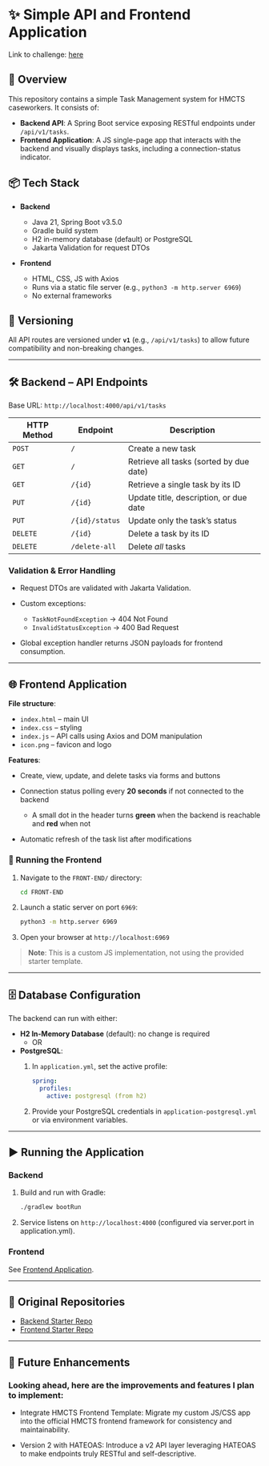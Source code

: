 # ✨ Simple API and Frontend Application

Link to challenge: <a href="https://github.com/hmcts/dts-developer-challenge/blob/master/README.md" target="_blank">here</a>

## 📝 Overview

This repository contains a simple Task Management system for HMCTS caseworkers. It consists of:

* **Backend API**: A Spring Boot service exposing RESTful endpoints under `/api/v1/tasks`.
* **Frontend Application**: A JS single-page app that interacts with the backend and visually displays tasks, including a connection-status indicator.

## 📦 Tech Stack

* **Backend**

    * Java 21, Spring Boot v3.5.0
    * Gradle build system
    * H2 in-memory database (default) or PostgreSQL
    * Jakarta Validation for request DTOs
* **Frontend**

    * HTML, CSS, JS with Axios
    * Runs via a static file server (e.g., `python3 -m http.server 6969`)
    * No external frameworks

## 🔖 Versioning

All API routes are versioned under **`v1`** (e.g., `/api/v1/tasks`) to allow future compatibility and non-breaking changes.

---

## 🛠 Backend – API Endpoints

Base URL: `http://localhost:4000/api/v1/tasks`

| HTTP Method | Endpoint       | Description                             |
| ----------- | -------------- | --------------------------------------- |
| `POST`      | `/`            | Create a new task                       |
| `GET`       | `/`            | Retrieve all tasks (sorted by due date) |
| `GET`       | `/{id}`        | Retrieve a single task by its ID        |
| `PUT`       | `/{id}`        | Update title, description, or due date  |
| `PUT`       | `/{id}/status` | Update only the task’s status           |
| `DELETE`    | `/{id}`        | Delete a task by its ID                 |
| `DELETE`    | `/delete-all`  | Delete *all* tasks                      |

### Validation & Error Handling

* Request DTOs are validated with Jakarta Validation.
* Custom exceptions:

    * `TaskNotFoundException` → 404 Not Found
    * `InvalidStatusException` → 400 Bad Request
* Global exception handler returns JSON payloads for frontend consumption.

---

## 🌐 Frontend Application

**File structure**:

* `index.html` – main UI
* `index.css` – styling
* `index.js` – API calls using Axios and DOM manipulation
* `icon.png` – favicon and logo

**Features**:

* Create, view, update, and delete tasks via forms and buttons
* Connection status polling every **20 seconds** if not connected to the backend

    * A small dot in the header turns **green** when the backend is reachable and **red** when not
* Automatic refresh of the task list after modifications

### 🚀 Running the Frontend

1. Navigate to the `FRONT-END/` directory:

   ```bash
   cd FRONT-END
   ```
2. Launch a static server on port `6969`:

   ```bash
   python3 -m http.server 6969
   ```
3. Open your browser at `http://localhost:6969`

> **Note**: This is a custom JS implementation, not using the provided starter template.

---

## 🗄️ Database Configuration

The backend can run with either:

* **H2 In-Memory Database** (default): no change is required 
  * OR
* **PostgreSQL**:
    1. In `application.yml`, set the active profile:

       ```yaml
       spring:
         profiles:
           active: postgresql (from h2)
       ```
    2. Provide your PostgreSQL credentials in `application-postgresql.yml` or via environment variables.

---

## ▶️ Running the Application

### Backend

1. Build and run with Gradle:

   ```bash
   ./gradlew bootRun
   ```
2. Service listens on `http://localhost:4000` (configured via server.port in application.yml).

### Frontend

See [Frontend Application](#-frontend-application).

---

## 📄 Original Repositories

<ul>
  <li><a href="https://github.com/hmcts/hmcts-dev-test-backend" target="_blank">Backend Starter Repo</a></li>
  <li><a href="https://github.com/hmcts/hmcts-dev-test-frontend" target="_blank">Frontend Starter Repo</a></li>
</ul>

---
## 🔧 Future Enhancements

### Looking ahead, here are the improvements and features I plan to implement:

* Integrate HMCTS Frontend Template: Migrate my custom JS/CSS app into the official HMCTS frontend framework for consistency and maintainability.

* Version 2 with HATEOAS: Introduce a v2 API layer leveraging HATEOAS to make endpoints truly RESTful and self-descriptive.


